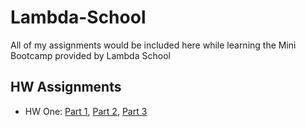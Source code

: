 # Lambda-School
All of my assignments would be included here while learning the Mini Bootcamp provided by Lambda School

## HW Assignments

* HW One: [Part 1](https://codepen.io/RaeCapri/full/QvVMzx), [Part 2](https://codepen.io/RaeCapri/full/QvVqxR), [Part 3](https://codepen.io/RaeCapri/full/jmvaXy)